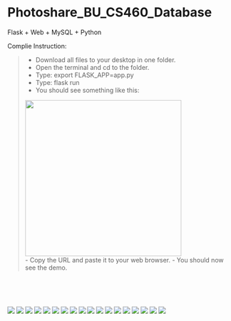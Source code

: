 # Photoshare_BU_CS460_Database
Flask + Web + MySQL + Python

Complie Instruction:
> - Download all files to your desktop in one folder.
> - Open the terminal and cd to the folder.
> - Type: export FLASK_APP=app.py
> - Type: flask run
> - You should see something like this:<br>
> <img width="350" src="https://github.com/floraazhang/Photoshare_BU_CS460_Database/raw/master/screenshot/run.png"/>
> <br>
> - Copy the URL and paste it to your web browser.
> - You should now see the demo.

<br><br><br>

<img src="https://github.com/floraazhang/Photoshare_BU_CS460_Database/raw/master/screenshot/1.png"/>
<img src="https://github.com/floraazhang/Photoshare_BU_CS460_Database/raw/master/screenshot/2.png"/>
<img src="https://github.com/floraazhang/Photoshare_BU_CS460_Database/raw/master/screenshot/3.png"/>
<img src="https://github.com/floraazhang/Photoshare_BU_CS460_Database/raw/master/screenshot/4.png"/>
<img src="https://github.com/floraazhang/Photoshare_BU_CS460_Database/raw/master/screenshot/5.png"/>
<img src="https://github.com/floraazhang/Photoshare_BU_CS460_Database/raw/master/screenshot/6.png"/>
<img src="https://github.com/floraazhang/Photoshare_BU_CS460_Database/raw/master/screenshot/7.png"/>
<img src="https://github.com/floraazhang/Photoshare_BU_CS460_Database/raw/master/screenshot/8.png"/>
<img src="https://github.com/floraazhang/Photoshare_BU_CS460_Database/raw/master/screenshot/9.png"/>
<img src="https://github.com/floraazhang/Photoshare_BU_CS460_Database/raw/master/screenshot/10.png"/>
<img src="https://github.com/floraazhang/Photoshare_BU_CS460_Database/raw/master/screenshot/11.png"/>
<img src="https://github.com/floraazhang/Photoshare_BU_CS460_Database/raw/master/screenshot/12.png"/>
<img src="https://github.com/floraazhang/Photoshare_BU_CS460_Database/raw/master/screenshot/13.png"/>
<img src="https://github.com/floraazhang/Photoshare_BU_CS460_Database/raw/master/screenshot/14.png"/>
<img src="https://github.com/floraazhang/Photoshare_BU_CS460_Database/raw/master/screenshot/15.png"/>
<img src="https://github.com/floraazhang/Photoshare_BU_CS460_Database/raw/master/screenshot/16.png"/>
<img src="https://github.com/floraazhang/Photoshare_BU_CS460_Database/raw/master/screenshot/17.png"/>
<img src="https://github.com/floraazhang/Photoshare_BU_CS460_Database/raw/master/screenshot/18.png"/>

